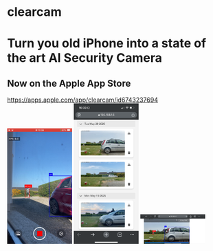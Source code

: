 # clearcam
# Turn you old iPhone into a state of the art AI Security Camera
## Now on the Apple App Store ##
https://apps.apple.com/app/clearcam/id6743237694
<img src="images/recording.PNG" alt="Screenshot" width="30%"/>
<img src="images/browser_events.PNG" alt="Screenshot" width="30%"/>
<img src="images/browser_playback.PNG" alt="Screenshot" width="30%"/>

